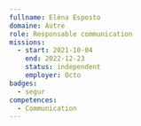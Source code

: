 ```yaml
---
fullname: Eléna Esposto
domaine: Autre
role: Responsable communication
missions:
  - start: 2021-10-04
    end: 2022-12-23
    status: independent
    employer: Octo
badges:
  - segur
competences:
  - Communication
---
```

